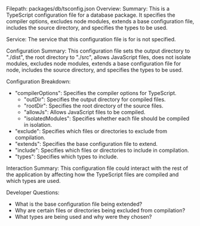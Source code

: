Filepath: packages/db/tsconfig.json
Overview: Summary:
This is a TypeScript configuration file for a database package. It specifies the compiler options, excludes node modules, extends a base configuration file, includes the source directory, and specifies the types to be used.

Service:
The service that this configuration file is for is not specified.

Configuration Summary:
This configuration file sets the output directory to "./dist", the root directory to "./src", allows JavaScript files, does not isolate modules, excludes node modules, extends a base configuration file for node, includes the source directory, and specifies the types to be used.

Configuration Breakdown:
- "compilerOptions": Specifies the compiler options for TypeScript.
  - "outDir": Specifies the output directory for compiled files.
  - "rootDir": Specifies the root directory of the source files.
  - "allowJs": Allows JavaScript files to be compiled.
  - "isolatedModules": Specifies whether each file should be compiled in isolation.
- "exclude": Specifies which files or directories to exclude from compilation.
- "extends": Specifies the base configuration file to extend.
- "include": Specifies which files or directories to include in compilation.
- "types": Specifies which types to include.

Interaction Summary:
This configuration file could interact with the rest of the application by affecting how the TypeScript files are compiled and which types are used.

Developer Questions:
- What is the base configuration file being extended?
- Why are certain files or directories being excluded from compilation?
- What types are being used and why were they chosen?

